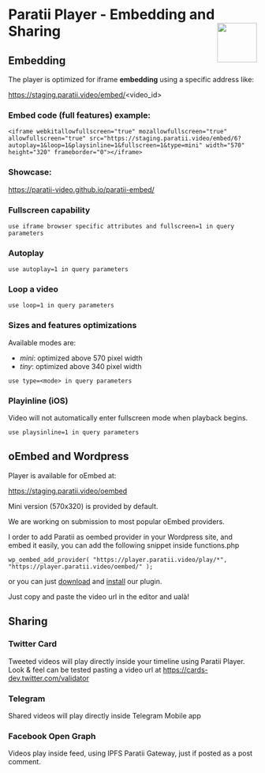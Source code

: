 # Paratii Player - Embedding and Sharing <img align="right" height="80" src="https://i.imgur.com/vNoLqaG.png">

## Embedding

The player is optimized for iframe **embedding** using a specific address like:

https://staging.paratii.video/embed/<video_id>


### Embed code (full features) example:

`<iframe webkitallowfullscreen="true" mozallowfullscreen="true" allowfullscreen="true" src="https://staging.paratii.video/embed/6?autoplay=1&loop=1&playsinline=1&fullscreen=1&type=mini" width="570" height="320" frameborder="0"></iframe>`

### Showcase:

<a href="https://paratii-video.github.io/paratii-embed/" target="_blank">https://paratii-video.github.io/paratii-embed/</a>


### Fullscreen capability


```
use iframe browser specific attributes and fullscreen=1 in query parameters

```


### Autoplay


```
use autoplay=1 in query parameters

```


### Loop a video


```
use loop=1 in query parameters

```


### Sizes and features optimizations
Available modes are:

* _mini_: optimized above 570 pixel width
* _tiny_: optimized above 340 pixel width


```
use type=<mode> in query parameters

```


### Playinline (iOS)

Video will not automatically enter fullscreen mode when playback begins.



```
use playsinline=1 in query parameters

```



## oEmbed and Wordpress

Player is available for oEmbed at:

https://staging.paratii.video/oembed

Mini version (570x320) is provided by default.

We are working on submission to most popular oEmbed providers.

I order to add Paratii as oembed provider in your Wordpress site, and embed it easily, you can add the following snippet inside functions.php

```
wp_oembed_add_provider( "https://player.paratii.video/play/*", "https://player.paratii.video/oembed/" );
```

or you can just <a href="https://github.com/Paratii-Video/paratii-embed/raw/master/wordpress/paratii-oembed.zip">download</a> and <a href="https://codex.wordpress.org/Managing_Plugins">install</a> our plugin.

Just copy and paste the video url in the editor and ualà!



## Sharing

### Twitter Card

Tweeted videos will play directly inside your timeline using Paratii Player.
Look & feel can be tested pasting a video url at <a href="https://cards-dev.twitter.com/validator">https://cards-dev.twitter.com/validator</a>

### Telegram

Shared videos will play directly inside Telegram Mobile app

### Facebook Open Graph

Videos play inside feed, using IPFS Paratii Gateway, just if posted as a post comment.
